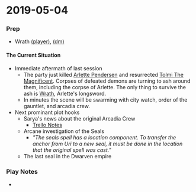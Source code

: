 <!-- TITLE: 20190504 -->
<!-- SUBTITLE: A quick summary of 20190504 -->

# 2019-05-04
### Prep
* Wrath [(player)](/things/wrath), [(dm)](/private/dungeon-master/things/wrath)

#### The Current Situation
* Immediate aftermath of last session
	* The party just killed [Arlette Pendersen](/public/people/npcs/arlette-pendersen) and resurrected [Tolmi The Magnificent](/public/people/npcs/tolmi-the-magnificent). Corpses of defeated demons are turning to ash around them, including the corpse of Arlette. The only thing to survive the ash is [Wrath](/things/wrath), Arlette's longsword.
	* In minutes the scene will be swarming with city watch, order of the gauntlet, and arcadia crew. 
* Next prominant plot hooks
	* Sarya's news about the original Arcadia Crew
		* [Trello Notes](https://trello.com/c/HbGZtWxO/79-sarya-has-news-about-the-original-arcadia-crew)
	* Arcane investigation of the Seals
		* *"The seals spell has a location component. To transfer the anchor from Uri to a new seal, it must be done in the location that the original spell was cast."*
	* The last seal in the Dwarven empire

### Play Notes

* 
